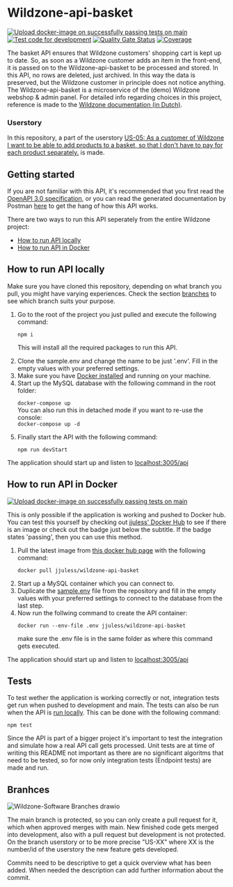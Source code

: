 # Wildzone-api-basket
[![Upload docker-image on successfully passing tests on main](https://github.com/S3-IP-Jules-Houben-Fontys/Wildzone-api-basket/actions/workflows/upload-docker-image.yml/badge.svg)](https://github.com/S3-IP-Jules-Houben-Fontys/Wildzone-api-basket/actions/workflows/upload-docker-image.yml)
[![Test code for development](https://github.com/S3-IP-Jules-Houben-Fontys/Wildzone-api-basket/actions/workflows/development-testing.yml/badge.svg)](https://github.com/S3-IP-Jules-Houben-Fontys/Wildzone-api-basket/actions/workflows/development-testing.yml)
[![Quality Gate Status](https://sonarcloud.io/api/project_badges/measure?project=S3-IP-Jules-Houben-Fontys_Wildzone-api-basket&metric=alert_status)](https://sonarcloud.io/summary/new_code?id=S3-IP-Jules-Houben-Fontys_Wildzone-api-basket)
[![Coverage](https://sonarcloud.io/api/project_badges/measure?project=S3-IP-Jules-Houben-Fontys_Wildzone-api-basket&metric=coverage)](https://sonarcloud.io/summary/new_code?id=S3-IP-Jules-Houben-Fontys_Wildzone-api-basket)

The basket API ensures that Wildzone customers' shopping cart is kept up to date. So, as soon as a Wildzone customer adds an item in the front-end, it is passed on to the Wildzone-api-basket to be processed and stored. In this API, no rows are deleted, just archived. In this way the data is preserved, but the Wildzone customer in principle does not notice anything. The Wildzone-api-basket is a microservice of the (demo) Wildzone webshop & admin panel. For detailed info regarding choices in this project, reference is made to the <a href="https://github.com/S3-IP-Jules-Houben-Fontys/Wildzone-documentation">Wildzone documentation (in Dutch)</a>.

### Userstory

In this repository, a part of the userstory <a href="https://dev.azure.com/461249/S3%20IP%20Jules%20Houben/_backlogs/backlog/S3%20IP%20Jules%20Houben%20Team/Backlog%20items/?workitem=83">US-05: As a customer of Wildzone I want to be able to add products to a basket, so that I don't have to pay for each product separately.</a> is made.

<h2 id="start">Getting started</h2>

If you are not familiar with this API, it's recommended that you first read the <a href="#">OpenAPI 3.0 specification</a>, or you can read the generated documentation by Postman <a href="#">here</a> to get the hang of how this API works. 

There are two ways to run this API seperately from the entire Wildzone project:

<ul>
    <li><a href="#run">How to run API locally</a></li>
    <li><a href="docker">How to run API in Docker</a></li>
</ul>


<h2 id="run">How to run API locally</h2>

Make sure you have cloned this repository, depending on what branch you pull, you might have varying experiences. Check the section <a href="#branches">branches</a> to see which branch suits your purpose.

<ol>
<li>Go to the root of the project you just pulled and execute the following command:</li>

`npm i`

This will install all the required packages to run this API.

<li>Clone the sample.env and change the name to be just '.env'. Fill in the empty values with your preferred settings.</li>

<li>Make sure you have <a href="https://www.docker.com/get-started">Docker installed</a> and running on your machine.</li>
<li>Start up the MySQL database with the following command in the root folder:</li>

`docker-compose up` <br>
You can also run this in detached mode if you want to re-use the console:<br>
`docker-compose up -d`

<li>Finally start the API with the following command:</li>

`npm run devStart`

</ol>

The application should start up and listen to <a href="localhost:3005/api">localhost:3005/api</a>

<h2 id="docker">How to run API in Docker</h2>

[![Upload docker-image on successfully passing tests on main](https://github.com/S3-IP-Jules-Houben-Fontys/Wildzone-api-basket/actions/workflows/upload-docker-image.yml/badge.svg)](https://github.com/S3-IP-Jules-Houben-Fontys/Wildzone-api-basket/actions/workflows/upload-docker-image.yml)

This is only possible if the application is working and pushed to Docker hub. You can test this yourself by checking out <a href="https://hub.docker.com/r/jjuless/wildzone-api-basket">jjuless' Docker Hub</a> to see if there is an image or check out the badge just below the subtitle. If the badge states 'passing', then you can use this method.

<ol>
<li>Pull the latest image from <a href="https://hub.docker.com/r/jjuless/wildzone-api-basket">this docker hub page</a> with the following command:</li>

`docker pull jjuless/wildzone-api-basket` 

<li>Start up a MySQL container which you can connect to.</li>

<li>Duplicate the <a href="https://github.com/S3-IP-Jules-Houben-Fontys/Wildzone-api-basket/blob/main/sample.env">sample.env</a> file from the repository and fill in the empty values with your preferred settings to connect to the database from the last step.</li>

<li>Now run the follwing command to create the API container:</li>

`docker run --env-file .env jjuless/wildzone-api-basket`

make sure the .env file is in the same folder as where this command gets executed.

</ol>

The application should start up and listen to <a href="localhost:3005/api">localhost:3005/api</a>

<h2 id="tests">Tests</h2>
To test wether the application is working correctly or not, integration tests get run when pushed to development and main. The tests can also be run when the API is <a href="#run">run locally</a>. This can be done with the following command:

`npm test`

Since the API is part of a bigger project it's important to test the integration and simulate how a real API call gets processed. Unit tests are at time of writing this README not important as there are no significant algoritms that need to be tested, so for now only integration tests (Endpoint tests) are made and run.

<h2 id="branches">Branhces</h2>

![Wildzone-Software Branches drawio](https://user-images.githubusercontent.com/73841047/143588680-91d9ee14-e0ad-4790-bcad-021cdfcdaf89.png)

The main branch is protected, so you can only create a pull request for it, which when approved merges with main. New finished code gets merged into development, also with a pull request but development is not protected. On the branch userstory or to be more precise "US-XX" where XX is the number/id of the userstory the new feature gets developed. 

Commits need to be descriptive to get a quick overview what has been added. When needed the description can add further information about the commit. 

